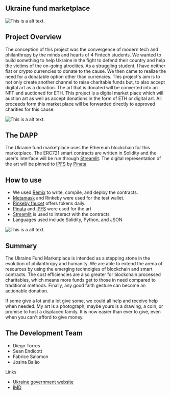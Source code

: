 ## Ukraine fund marketplace

![This is a alt text.](https://icds.ee/wp-content/uploads/2022/03/Artboard-31200-1.png)

## Project Overview

The conception of this project was the convergence of modern tech and philanthropy by the minds and hearts of 4 Fintech students. We wanted to build something to help Ukraine in the fight to defend their country and help the victims of the on-going atrocities. As a struggling student, I have neither fiat or crypto currencies to donate to the cause. We then came to realize the need for a donatable option other than currencies. This project's aim is to not only create another channel to raise charitable funds but, to also accept digital art as a donation. The art that is donated will be converted into an NFT and auctioned for ETH. This project is a digital market place which will auction art as well as accept donations in the form of ETH or digital art. All proceeds form this market place will be forwarded directly to approved charities for this cause.

![This is a alt text.](https://blog.customink.com/wp-content/uploads/2017/06/feature-image.jpg)

## The DAPP

The Ukraine fund marketplace uses the Ethereum blockchain for this marketplace. The ERC721 smart contracts are written in Solidity and the user's interface will be run through [Streamlit](https://streamlit.io/). The digital representation of the art will be pinned to [IPFS](https://ipfs.io/) by [Pinata](https://app.pinata.cloud/pinmanager)

## How to use

* We used [Remix](https://remix.ethereum.org/) to write, compile, and deploy the contracts. 
* [Metamask](https://metamask.io/) and Rinkeby were used for the test wallet.
* [Rinkeby faucet](https://rinkebyfaucet.com/) offers tokens daily.
* [Pinata](https://app.pinata.cloud/pinmanager) and [IPFS](https://ipfs.io/) were used for the art
* [Streamlit](https://streamlit.io/) is used to interact with the contracts
* Languages used include Solidity, Python, and JSON

![This is a alt text.](https://www.opengovguide.com/wp-content/uploads/2019/07/Boxcutout_SE.jpg)



## Summary

The Ukraine Fund Marketplace is intended as a stepping stone in the evolution of philanthropy and humanity. We are able to extend the arena of resources by using the emerging technolgies of blockchain and smart contracts. The cost efficiencies are also greater for blockchain processed charitables, which means more funds get to those in need compared to traditional methods. Finally, any good faith gesture can become an actionable donation.

If some give a lot and a lot give some, we could all help and receive help when needed. My art is a photograph, maybe yours is a drawing, a coin, or promise to host a displaced family. It is now easier than ever to give, even when you can't afford to give money. 


## The Development Team

- Diego Torres
- Sean Endicott
- Fabrice Salomon
- Josina Baião


Links

* [Ukraine government website](https://www.government)
* [IMD](https://www.imd.org/research-knowledge/articles/could-blockchain-revolutionize-philanthropy/)


